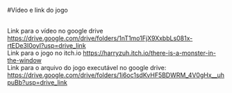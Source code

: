 #Vídeo e link do jogo 

<br> Link para o vídeo no google drive https://drive.google.com/drive/folders/1nT1mo1FjX9XxbbLs081x-rtEDe3I0oyl?usp=drive_link 
<br> Link para o jogo no itch.io https://harryzuh.itch.io/there-is-a-monster-in-the-window
<br> Link para o arquivo do jogo executável no google drive: https://drive.google.com/drive/folders/1i6oc1sdKvHF5BDWRM_4V0gHx__uhpuBb?usp=drive_link
